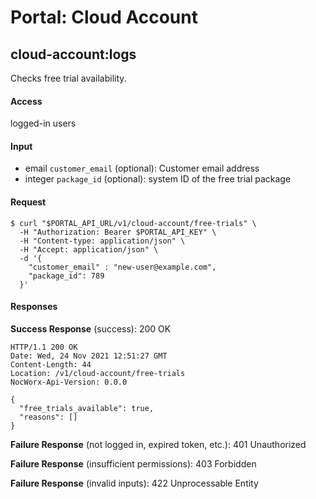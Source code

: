 # Portal: Cloud Account

## cloud-account:logs
Checks free trial availability.

#### Access
logged-in users

#### Input
- email `customer_email` (optional): Customer email address
- integer `package_id` (optional): system ID of the free trial package

#### Request
```
$ curl "$PORTAL_API_URL/v1/cloud-account/free-trials" \
  -H "Authorization: Bearer $PORTAL_API_KEY" \
  -H "Content-type: application/json" \
  -H "Accept: application/json" \
  -d '{
    "customer_email" : "new-user@example.com",
    "package_id": 789
  }'
```

#### Responses
**Success Response** (success): 200 OK
```
HTTP/1.1 200 OK
Date: Wed, 24 Nov 2021 12:51:27 GMT
Content-Length: 44
Location: /v1/cloud-account/free-trials
NocWorx-Api-Version: 0.0.0

{
  "free_trials_available": true,
  "reasons": []
}
```

**Failure Response** (not logged in, expired token, etc.): 401 Unauthorized

**Failure Response** (insufficient permissions): 403 Forbidden

**Failure Response** (invalid inputs): 422 Unprocessable Entity

